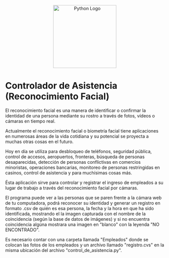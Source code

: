 <p align="center">
  <a href="https://www.python.org/" target="blank"><img src="https://www.pngmart.com/files/7/Python-PNG-Image.png" width="200" alt="Python Logo"/></a>
</p>

# Controlador de Asistencia (Reconocimiento Facial)

El reconocimiento facial es una manera de identificar o confirmar la identidad de una persona mediante su rostro a través de fotos, vídeos o cámaras en tiempo real.

Actualmente el reconocimiento facial o biometría facial tiene aplicaciones en numerosas áreas de la vida cotidiana y su potencial se proyecta a muchas otras cosas en el futuro.

Hoy en día se utiliza para desbloqueo de teléfonos, seguridad pública, control de accesos, aeropuertos, fronteras, búsqueda de personas desaparecidas, detección de personas conflictivas en comercios minoristas, operaciones bancarias, monitoreo de personas restringidas en casinos, control de asistencia y para muchísimas cosas más.

Ésta aplicación sirve para controlar y registrar el ingreso de empleados a su lugar de trabajo a través del reconocimiento facial por cámaras.

El programa puede ver a las personas que se paren frente a la cámara web de tu computadora, podrá reconocer su identidad y generar un registro en formato .csv de quién es esa persona, la fecha y la hora en que ha sido identificada, mostrando el la imagen capturada con el nombre de la coincidencia (según la base de datos de imágenes) y si no encuentra coincidencia algúna mostrara una imagen en "blanco" con la leyenda "NO ENCONTRADO".

Es necesario contar con una carpeta llamada "Empleados" donde se colocan las fotos de los empleados y un archivo llamado "registro.cvs" en la misma ubicación del archivo "control_de_asistencia.py".
